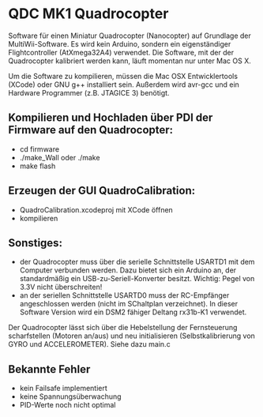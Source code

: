 QDC MK1 Quadrocopter
====================

Software für einen Miniatur Quadrocopter (Nanocopter) auf Grundlage der MultiWii-Software. Es wird kein Arduino, sondern ein eigenständiger Flightcontroller (AtXmega32A4) verwendet. Die Software, mit der der Quadrocopter kalibriert werden kann, läuft momentan nur unter Mac OS X.

Um die Software zu kompilieren, müssen die Mac OSX Entwicklertools (XCode) oder GNU g++ installiert sein. Außerdem wird avr-gcc und ein Hardware Programmer (z.B. JTAGICE 3) benötigt.

Kompilieren und Hochladen über PDI der Firmware auf den Quadrocopter:
---------------------------------------------------------------------
- cd firmware
- ./make_Wall oder ./make
- make flash

Erzeugen der GUI QuadroCalibration:
-----------------------------------
- QuadroCalibration.xcodeproj mit XCode öffnen
- kompilieren

Sonstiges:
----------
- der Quadrocopter muss über die serielle Schnittstelle USARTD1 mit dem Computer verbunden werden. Dazu bietet sich ein Arduino an, der standardmäßig ein USB-zu-Seriell-Konverter besitzt. Wichtig: Pegel von 3.3V nicht überschreiten!
- an der seriellen Schnittstelle USARTD0 muss der RC-Empfänger angeschlossen werden (nicht im SChaltplan verzeichnet). In dieser Software Version wird ein DSM2 fähiger Deltang rx31b-K1 verwendet.

Der Quadrocopter lässt sich über die Hebelstellung der Fernsteuerung scharfstellen (Motoren an/aus) und neu initialisieren (Selbstkalibrierung von GYRO und ACCELEROMETER). Siehe dazu main.c 

Bekannte Fehler
---------------
- kein Failsafe implementiert
- keine Spannungsüberwachung
- PID-Werte noch nicht optimal
